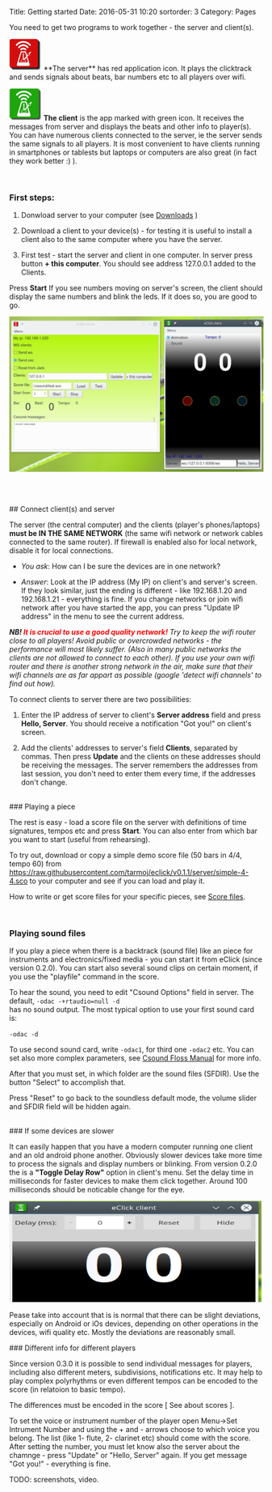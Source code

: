 Title: Getting started
Date: 2016-05-31 10:20
sortorder: 3
Category: Pages

You need to get two programs to work together - the server and client(s).

<img src=../images/eclick-server.png width=64 >
**The server** has red application icon. It plays the clicktrack and sends signals about beats, bar numbers etc to all players over wifi.



<img src=../images/eclick-client.png width=64 > **The client** is the app marked with green icon. It receives the messages from server and displays the beats and other info to player(s). You can have numerous clients connected to the server, ie the server sends the same signals to all players. It is most convenient to have clients running in smartphones or tablests but laptops or computers are also great (in fact they work better :) ).

<br>

### First steps: 

1) Donwload server to your computer (see [Downloads](download.html) )

2) Download a client to your device(s) - for testing it is useful to install a client also to the same computer where you have the server.

3) First test - start the server and client in one computer. In server press button **+ this computer**. You should see address 127.0.0.1 added to the Clients. 

Press **Start** If you see numbers moving on server's screen, the client should display the same numbers and blink the leds. If it does so, you are good to go.

<img src=../images/client%2Bserver_on_desktop.png width=600 >

<br><br>

<a name="connect">
## Connect client(s) and server

The server (the central computer) and the clients (player's phones/laptops) **must be IN THE SAME NETWORK** (the same wifi network or network cables connected to the same router). If firewall is enabled also for local network, disable it for local connections. 

* *You ask*: How can I be sure the devices are in one network?

* *Answer*: Look at the IP address (My IP) on client's and server's screen. If they look similar, just the ending is different - like 192.168.1.20 and 192.168.1.21 - everything is fine. If you change networks or join wifi network after you have started the app, you can press "Update IP address" in the menu to see the current address.


_**NB! <font style="color:red">It is crucial to use a good quality network!</font>** Try to keep the wifi router close to all players! Avoid public or overcrowded networks -  the performance will most likely suffer. (Also in many public networks the clients are not allowed to connect to each other). If you use your own wifi router and there is another strong network in the air, make sure that their wifi channels are as far appart as possible (google 'detect wifi channels' to find out how)._


To connect clients to server there are two possibilities: 

1. Enter the IP address of server to client's **Server address** field and press **Hello, Server**. You should receive a notification "Got you!" on client's screen. 

2. Add the clients' addresses to server's field **Clients**, separated by commas. Then press **Update** and the clients on these addresses should be receiving the messages. The server remembers the addresses from last session, you don't need to enter them every time, if the addresses don't change.

<br>
<a name="playing">
### Playing a piece

The rest is easy - load a score file on the server with definitions of time signatures, tempos etc and press **Start**. You can also enter from which bar you want to start (useful from rehearsing).

To try out, download or copy a simple demo score file (50 bars in 4/4, tempo 60) from
<https://raw.githubusercontent.com/tarmoj/eclick/v0.1.1/server/simple-4-4.sco> to your computer and see if you can load and play it.

How to write or get score files for your specific pieces, see [Score files](score-files.html).

<br><a name="soundfiles">
### Playing sound files

If you play a piece when there is a backtrack (sound file) like an piece for instruments and electronics/fixed media - you can start it from eClick (since version 0.2.0). You can start also several sound clips on certain moment, if you use the "playfile" command in the score. 

To hear the sound, you need to edit "Csound Options" field in server. The default, `` -odac -+rtaudio=null -d ``  
has no sound output. The most typical option to use your first sound card is:

``-odac -d``

To use second sound card, write ``-odac1``, for third one ``-odac2`` etc. You can set also more complex parameters, see [Csound Floss Manual](http://write.flossmanuals.net/csound/d-live-audio/) for more info.

After that you must set, in which folder are the sound files (SFDIR). Use the button "Select" to accomplish that. 

Press "Reset" to go back to the soundless default mode, the volume slider and SFDIR field will be hidden again.

<br>
<a name="delay">
### If some devices are slower

It can easily happen that you have a modern computer running one client and an old android phone another. Obviously slower devices take more time to process the signals and display numbers or blinking. From version 0.2.0 the is a **"Toggle Delay Row"** option in client's menu. Set the delay time in milliseconds for faster devices to make them click together. Around 100 milliseconds should be noticable change for the eye. 

<img src=../images/delay-row.png width=500 height=200 >


Pease take into account that is is normal that there can be slight deviations, especially on Android or iOs devices, depending on other operations in the devices, wifi quality etc. Mostly the deviations are reasonably small. 


<a name="multichannel">
### Different info for different players

Since version 0.3.0 it is possible to send individual messages for players, including also different meters, subdivisions,  notifications etc. It may help to play complex polyrhythms or even different tempos can be encoded to the score (in relatoion to basic tempo).

The differences must be encoded in the score [ See about scores ].  

To set the voice or instrument number of the player open Menu->Set Intrument Number and using the + and - arrows choose to which voice you belong. The list (like 1- flute, 2- clarinet etc) should come with the score. After setting the number, you must let know also the server about the chamnge -  press "Update" or "Hello, Server" again. If you get message "Got you!" -  everything is fine.

TODO: screenshots, video.



